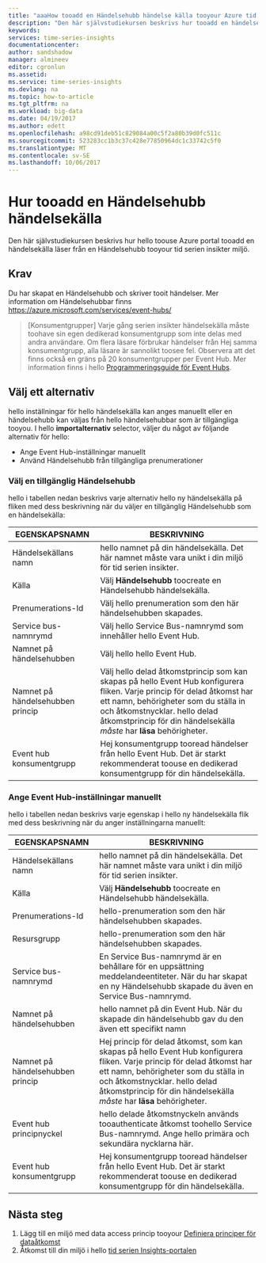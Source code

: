 ```yaml
---
title: "aaaHow tooadd en Händelsehubb händelse källa tooyour Azure tid serien Insights miljö | Microsoft Docs"
description: "Den här självstudiekursen beskrivs hur tooadd en händelse av datakälla som är anslutna tooan Event Hub tooyour tid serien insikter miljö"
keywords: 
services: time-series-insights
documentationcenter: 
author: sandshadow
manager: almineev
editor: cgronlun
ms.assetid: 
ms.service: time-series-insights
ms.devlang: na
ms.topic: how-to-article
ms.tgt_pltfrm: na
ms.workload: big-data
ms.date: 04/19/2017
ms.author: edett
ms.openlocfilehash: a98cd91deb51c829084a00c5f2a80b39d0fc511c
ms.sourcegitcommit: 523283cc1b3c37c428e77850964dc1c33742c5f0
ms.translationtype: MT
ms.contentlocale: sv-SE
ms.lasthandoff: 10/06/2017
---
```

# <a name="how-tooadd-an-event-hub-event-source"></a>Hur tooadd en Händelsehubb händelsekälla

Den här självstudiekursen beskrivs hur hello toouse Azure portal tooadd en händelsekälla läser från en Händelsehubb tooyour tid serien insikter miljö.

## <a name="prerequisites"></a>Krav

Du har skapat en Händelsehubb och skriver tooit händelser. Mer information om Händelsehubbar finns <https://azure.microsoft.com/services/event-hubs/>

> [Konsumentgrupper] Varje gång serien insikter händelsekälla måste toohave sin egen dedikerad konsumentgrupp som inte delas med andra användare. Om flera läsare förbrukar händelser från Hej samma konsumentgrupp, alla läsare är sannolikt toosee fel. Observera att det finns också en gräns på 20 konsumentgrupper per Event Hub. Mer information finns i hello [Programmeringsguide för Event Hubs](../event-hubs/event-hubs-programming-guide.md).

## <a name="choose-an-import-option"></a>Välj ett alternativ

hello inställningar för hello händelsekälla kan anges manuellt eller en händelsehubb kan väljas från hello händelsehubbar som är tillgängliga tooyou.
I hello **importalternativ** selector, väljer du något av följande alternativ för hello:

* Ange Event Hub-inställningar manuellt
* Använd Händelsehubb från tillgängliga prenumerationer

### <a name="select-an-available-event-hub"></a>Välj en tillgänglig Händelsehubb

hello i tabellen nedan beskrivs varje alternativ hello ny händelsekälla på fliken med dess beskrivning när du väljer en tillgänglig Händelsehubb som en händelsekälla:

| EGENSKAPSNAMN | BESKRIVNING |
| --- | --- |
| Händelsekällans namn | hello namnet på din händelsekälla. Det här namnet måste vara unikt i din miljö för tid serien insikter.
| Källa | Välj **Händelsehubb** toocreate en Händelsehubb händelsekälla.
| Prenumerations-Id | Välj hello prenumeration som den här händelsehubben skapades.
| Service bus-namnrymd | Välj hello Service Bus-namnrymd som innehåller hello Event Hub.
| Namnet på händelsehubben | Välj hello hello Event Hub.
| Namnet på händelsehubben princip | Välj hello delad åtkomstprincip som kan skapas på hello Event Hub konfigurera fliken. Varje princip för delad åtkomst har ett namn, behörigheter som du ställa in och åtkomstnycklar. hello delad åtkomstprincip för din händelsekälla *måste* har **läsa** behörigheter.
| Event hub konsumentgrupp | Hej konsumentgrupp tooread händelser från hello Event Hub. Det är starkt rekommenderat toouse en dedikerad konsumentgrupp för din händelsekälla.

### <a name="provide-event-hub-settings-manually"></a>Ange Event Hub-inställningar manuellt

hello i tabellen nedan beskrivs varje egenskap i hello ny händelsekälla flik med dess beskrivning när du anger inställningarna manuellt:

| EGENSKAPSNAMN | BESKRIVNING |
| --- | --- |
| Händelsekällans namn | hello namnet på din händelsekälla. Det här namnet måste vara unikt i din miljö för tid serien insikter.
| Källa | Välj **Händelsehubb** toocreate en Händelsehubb händelsekälla.
| Prenumerations-Id | hello-prenumeration som den här händelsehubben skapades.
| Resursgrupp | hello-prenumeration som den här händelsehubben skapades.
| Service bus-namnrymd | En Service Bus-namnrymd är en behållare för en uppsättning meddelandeentiteter. När du har skapat en ny Händelsehubb skapade du även en Service Bus-namnrymd.
| Namnet på händelsehubben | hello namnet på din Event Hub. När du skapade din händelsehubb gav du den även ett specifikt namn
| Namnet på händelsehubben princip | Hej princip för delad åtkomst, som kan skapas på hello Event Hub konfigurera fliken. Varje princip för delad åtkomst har ett namn, behörigheter som du ställa in och åtkomstnycklar. hello delad åtkomstprincip för din händelsekälla *måste* har **läsa** behörigheter.
| Event hub principnyckel | hello delade åtkomstnyckeln används tooauthenticate åtkomst toohello Service Bus-namnrymd. Ange hello primära och sekundära nycklarna här.
| Event hub konsumentgrupp | Hej konsumentgrupp tooread händelser från hello Event Hub. Det är starkt rekommenderat toouse en dedikerad konsumentgrupp för din händelsekälla.

## <a name="next-steps"></a>Nästa steg

1. Lägg till en miljö med data access princip tooyour [Definiera principer för dataåtkomst](time-series-insights-data-access.md)
1. Åtkomst till din miljö i hello [tid serien Insights-portalen](https://insights.timeseries.azure.com)
